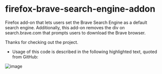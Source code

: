 # firefox-brave-search-engine-addon
Firefox add-on that lets users set the Brave Search Engine as a default search engine. Additionally, this add-on removes the div on search.brave.com that prompts users to download the Brave browser.

Thanks for checking out the project. 

- Usage of this code is described in the following highlighted text, quoted from GitHub:

![image](https://github.com/user-attachments/assets/89200f63-f057-468b-b6df-8b0c70f2f0d6)
